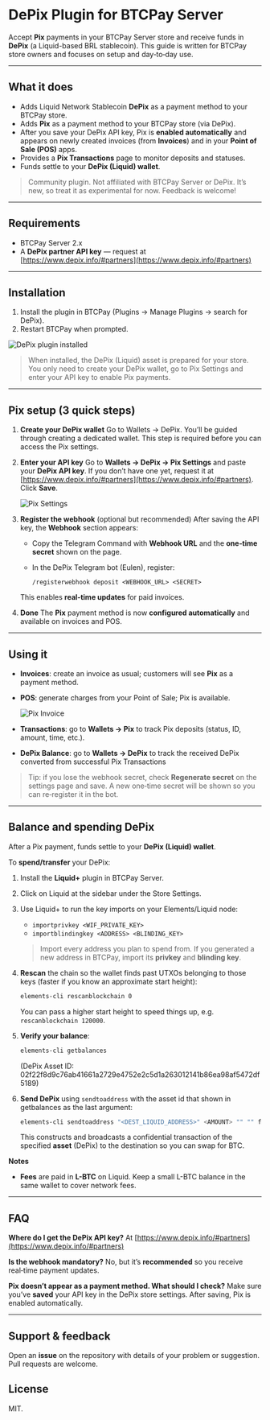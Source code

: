 # DePix Plugin for BTCPay Server

Accept **Pix** payments in your BTCPay Server store and receive funds in **DePix** (a Liquid-based BRL stablecoin). This guide is written for BTCPay store owners and focuses on setup and day‑to‑day use.

---

## What it does

* Adds Liquid Network Stablecoin **DePix** as a payment method to your BTCPay store.
* Adds **Pix** as a payment method to your BTCPay store (via DePix).
* After you save your DePix API key, Pix is **enabled automatically** and appears on newly created invoices (from **Invoices**) and in your **Point of Sale (POS)** apps.
* Provides a **Pix Transactions** page to monitor deposits and statuses.
* Funds settle to your **DePix (Liquid) wallet**.

> Community plugin. Not affiliated with BTCPay Server or DePix. It’s new, so treat it as experimental for now. Feedback is welcome!

---

## Requirements

* BTCPay Server 2.x
* A **DePix partner API key** — request at [https://www.depix.info/#partners](https://www.depix.info/#partners)

---

## Installation

1. Install the plugin in BTCPay (Plugins → Manage Plugins → search for DePix).
2. Restart BTCPay when prompted.

![DePix plugin installed](docs/img/depix-plugin-installed.png)

> When installed, the DePix (Liquid) asset is prepared for your store. You only need to create your DePix wallet, go to Pix Settings and enter your API key to enable Pix payments.

---

## Pix setup (3 quick steps)

1. **Create your DePix wallet**
   Go to Wallets → DePix. You’ll be guided through creating a dedicated wallet. This step is required before you can access the Pix settings.

2. **Enter your API key**
   Go to **Wallets → DePix → Pix Settings** and paste your **DePix API key**. If you don’t have one yet, request it at [https://www.depix.info/#partners](https://www.depix.info/#partners). Click **Save**.


   ![Pix Settings](docs/img/pix-settings.png)


3. **Register the webhook** (optional but recommended)
   After saving the API key, the **Webhook** section appears:

   * Copy the Telegram Command with **Webhook URL** and the **one‑time secret** shown on the page.
   * In the DePix Telegram bot (Eulen), register:

     ```
     /registerwebhook deposit <WEBHOOK_URL> <SECRET>
     ```

   This enables **real‑time updates** for paid invoices.


3. **Done**
   The **Pix** payment method is now **configured automatically** and available on invoices and POS.

---

## Using it

* **Invoices**: create an invoice as usual; customers will see **Pix** as a payment method.
* **POS**: generate charges from your Point of Sale; Pix is available.

  ![Pix Invoice](docs/img/pix-invoice.png)


* **Transactions**: go to **Wallets → Pix** to track Pix deposits (status, ID, amount, time, etc.).
* **DePix Balance**: go to **Wallets → DePix** to track the received DePix converted from successful Pix Transactions

> Tip: if you lose the webhook secret, check **Regenerate secret** on the settings page and save. A new one‑time secret will be shown so you can re‑register it in the bot.

---

## Balance and spending DePix

After a Pix payment, funds settle to your **DePix (Liquid) wallet**.

To **spend/transfer** your DePix:

1. Install the **Liquid+** plugin in BTCPay Server.
2. Click on Liquid at the sidebar under the Store Settings.
3. Use Liquid+ to run the key imports on your Elements/Liquid node:

   * `importprivkey <WIF_PRIVATE_KEY>`
   * `importblindingkey <ADDRESS> <BLINDING_KEY>`

   > Import every address you plan to spend from. If you generated a new address in BTCPay, import its **privkey** and **blinding key**.
4. **Rescan** the chain so the wallet finds past UTXOs belonging to those keys (faster if you know an approximate start height):

   ```bash
   elements-cli rescanblockchain 0
   ```

   You can pass a higher start height to speed things up, e.g. `rescanblockchain 120000`.
5. **Verify your balance**:

   ```bash
   elements-cli getbalances
   ```

   (DePix Asset ID: 02f22f8d9c76ab41661a2729e4752e2c5d1a263012141b86ea98af5472df5189)
6. **Send DePix** using `sendtoaddress` with the asset id that shown in getbalances as the last argument:

   ```bash
   elements-cli sendtoaddress "<DEST_LIQUID_ADDRESS>" <AMOUNT> "" "" false false null null null "<DEPix_ASSET_ID>"
   ```

   This constructs and broadcasts a confidential transaction of the specified **asset** (DePix) to the destination so you can swap for BTC.

**Notes**

* **Fees** are paid in **L-BTC** on Liquid. Keep a small L-BTC balance in the same wallet to cover network fees.

---

## FAQ

**Where do I get the DePix API key?**
At [https://www.depix.info/#partners](https://www.depix.info/#partners)

**Is the webhook mandatory?**
No, but it’s **recommended** so you receive real‑time payment updates.

**Pix doesn’t appear as a payment method. What should I check?**
Make sure you’ve **saved** your API key in the DePix store settings. After saving, Pix is enabled automatically.

---

## Support & feedback

Open an **issue** on the repository with details of your problem or suggestion. Pull requests are welcome.

## License

MIT.
